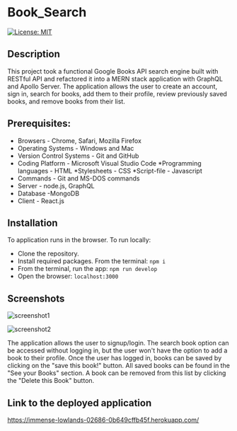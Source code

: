 # Book_Search

[![License: MIT](https://img.shields.io/badge/License-MIT-yellow.svg)](https://opensource.org/licenses/MIT)


## Description

This project took a functional Google Books API search engine built with RESTful API and refactored it into a MERN stack application with GraphQL and Apollo Server. 
The application allows the user to create an account, sign in, search for books, add them to their profile, review previously saved books, and remove books from their list.


## Prerequisites:

* Browsers - Chrome, Safari, Mozilla Firefox
* Operating Systems - Windows and Mac
* Version Control Systems - Git and GitHub
* Coding Platform - Microsoft Visual Studio Code *Programming languages - HTML *Stylesheets - CSS *Script-file - Javascript
* Commands - Git and MS-DOS commands
* Server - node.js, GraphQL
* Database -MongoDB
* Client - React.js


## Installation

To application runs in the browser. 
To run locally: 
- Clone the repository.
- Install required packages. From the terminal: `npm i`
- From the terminal, run the app: `npm run develop`
- Open the browser: `localhost:3000`


## Screenshots


![screenshot1](https://github.com/Georgina5-2/Book_Search/assets/122113060/a8e3b082-4213-48fd-b0eb-6dd2fe0d272e)



![screenshot2](https://github.com/Georgina5-2/Book_Search/assets/122113060/92be2902-fd0a-4d93-ae4c-aec086d76cdb)



The application allows the user to signup/login. The search book option can be accessed without logging in, but the user won't have the option to add a book to their profile.
Once the user has logged in, books can be saved by clicking on the "save this book!" button.
All saved books can be found in the "See your Books" section. A book can be removed from this list by clicking the "Delete this Book" button. 



## Link to the deployed application 


https://immense-lowlands-02686-0b649cffb45f.herokuapp.com/





